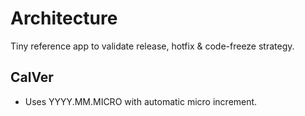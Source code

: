 # Architecture

Tiny reference app to validate release, hotfix & code-freeze strategy.


## CalVer
- Uses YYYY.MM.MICRO with automatic micro increment.
